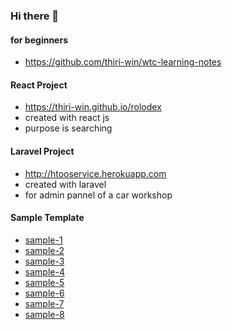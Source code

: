### Hi there 👋

#### for beginners

- https://github.com/thiri-win/wtc-learning-notes

#### React Project

- https://thiri-win.github.io/rolodex
- created with react js
- purpose is searching

#### Laravel Project
* http://htooservice.herokuapp.com
* created with laravel
* for admin pannel of a car workshop

#### Sample Template
- [sample-1](https://glowing-bublanina-94be92.netlify.app/)
- [sample-2](https://chimerical-frangipane-0cfe79.netlify.app/)
- [sample-3](https://idyllic-liger-c31f99.netlify.app/)
- [sample-4](https://transcendent-semifreddo-904ce2.netlify.app/)
- [sample-5](https://jade-granita-821fcd.netlify.app/)
- [sample-6](https://cheery-tanuki-fd8c20.netlify.app/)
- [sample-7](https://dulcet-klepon-522688.netlify.app/)
- [sample-8](https://thiri-win.github.io/frontend-sample-8/)

<!--
**thiri-win/thiri-win** is a ✨ _special_ ✨ repository because its `README.md` (this file) appears on your GitHub profile.

Here are some ideas to get you started:

- 🔭 I’m currently working on ...
- 🌱 I’m currently learning ...
- 👯 I’m looking to collaborate on ...
- 🤔 I’m looking for help with ...
- 💬 Ask me about ...
- 📫 How to reach me: ...
- 😄 Pronouns: ...
- ⚡ Fun fact: ...
-->
